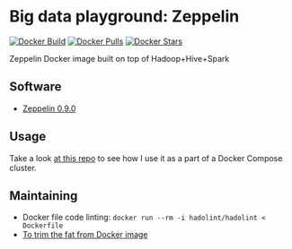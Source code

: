 # Big data playground: Zeppelin

[![Docker Build](https://img.shields.io/docker/cloud/build/panovvv/zeppelin-bigdata.svg)](https://cloud.docker.com/repository/docker/panovvv/zeppelin-bigdata/builds)
[![Docker Pulls](https://img.shields.io/docker/pulls/panovvv/zeppelin-bigdata.svg)](https://hub.docker.com/r/panovvv/zeppelin-bigdata)
[![Docker Stars](https://img.shields.io/docker/stars/panovvv/zeppelin-bigdata.svg)](https://hub.docker.com/r/panovvv/zeppelin-bigdata)

Zeppelin Docker image built on top of Hadoop+Hive+Spark

## Software

* [Zeppelin 0.9.0](https://zeppelin.apache.org/docs/0.9.0/) 

## Usage

Take a look [at this repo](https://github.com/panovvv/bigdata-docker-compose)
to see how I use it as a part of a Docker Compose cluster.

## Maintaining

* Docker file code linting:  `docker run --rm -i hadolint/hadolint < Dockerfile`
* [To trim the fat from Docker image](https://github.com/wagoodman/dive)
